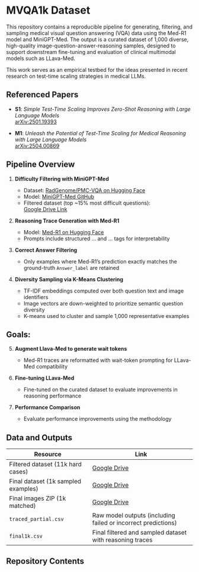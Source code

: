 # MVQA1k Dataset

This repository contains a reproducible pipeline for generating, filtering, and sampling medical visual question answering (VQA) data using the Med-R1 model and MiniGPT-Med. The output is a curated dataset of 1,000 diverse, high-quality image-question-answer-reasoning samples, designed to support downstream fine-tuning and evaluation of clinical multimodal models such as LLava-Med.

This work serves as an empirical testbed for the ideas presented in recent research on test-time scaling strategies in medical LLMs.

## Referenced Papers

- **S1**: *Simple Test-Time Scaling Improves Zero-Shot Reasoning with Large Language Models*  
  [arXiv:2501.19393](https://arxiv.org/abs/2501.19393)

- **M1**: *Unleash the Potential of Test-Time Scaling for Medical Reasoning with Large Language Models*  
  [arXiv:2504.00869](https://arxiv.org/abs/2504.00869)

## Pipeline Overview

1. **Difficulty Filtering with MiniGPT-Med**  
   - Dataset: [RadGenome/PMC-VQA on Hugging Face](https://huggingface.co/datasets/RadGenome/PMC-VQA)  
   - Model: [MiniGPT-Med GitHub](https://github.com/Vision-CAIR/MiniGPT-Med)  
   - Filtered dataset (top ~15% most difficult questions):  
     [Google Drive Link](https://drive.google.com/file/d/1ejXK73W0Siym0-wsj_M5XjPfD1OcaPC5/view?usp=drive_link)

2. **Reasoning Trace Generation with Med-R1**  
   - Model: [Med-R1 on Hugging Face](https://huggingface.co/yuxianglai117/Med-R1)  
   - Prompts include structured <think>...</think> and <answer>...</answer> tags for interpretability

3. **Correct Answer Filtering**  
   - Only examples where Med-R1’s prediction exactly matches the ground-truth `Answer_label` are retained

4. **Diversity Sampling via K-Means Clustering**  
   - TF-IDF embeddings computed over both question text and image identifiers  
   - Image vectors are down-weighted to prioritize semantic question diversity  
   - K-means used to cluster and sample 1,000 representative examples

## Goals: 

5. **Augment Llava-Med to generate wait tokens**  
   - Med-R1 traces are reformatted with wait-token prompting for LLava-Med compatibility

6. **Fine-tuning LLava-Med**  
   - Fine-tuned on the curated dataset to evaluate improvements in reasoning performance

7. **Performance Comparison**  
   - Evaluate performance improvements using the methodology 

## Data and Outputs

| Resource                         | Link |
|----------------------------------|------|
| Filtered dataset (11k hard cases)   | [Google Drive](https://drive.google.com/file/d/1ejXK73W0Siym0-wsj_M5XjPfD1OcaPC5/view?usp=drive_link)  
| Final dataset (1k sampled examples) | [Google Drive](https://drive.google.com/file/d/1WY51Yg18F1J8gD8FUlpnP72mSh3qXbxH/view?usp=sharing)  
| Final images ZIP (1k matched)      | [Google Drive](https://drive.google.com/file/d/11RpwkqAfg51pK3mHIyrJa0I-mX689X03/view?usp=sharing)
| `traced_partial.csv`              | Raw model outputs (including failed or incorrect predictions)  
| `final1k.csv`                     | Final filtered and sampled dataset with reasoning traces  

## Repository Contents